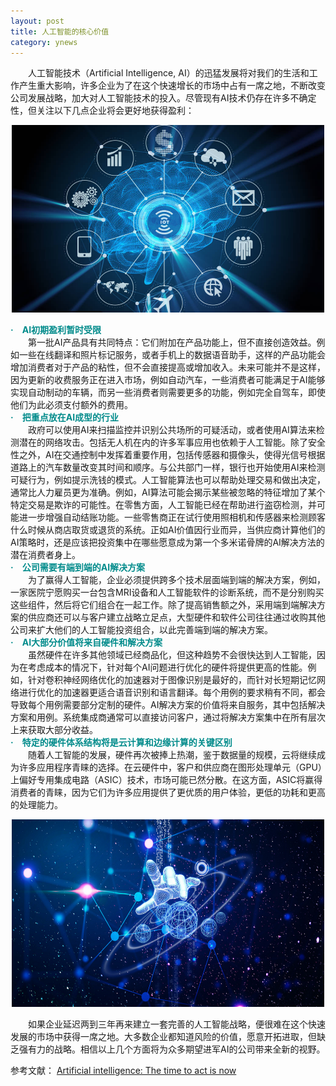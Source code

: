 ```yaml
---
layout: post
title: 人工智能的核心价值
category: ynews
---
```


&emsp;&emsp;人工智能技术（Artificial Intelligence, AI）的迅猛发展将对我们的生活和工作产生重大影响，许多企业为了在这个快速增长的市场中占有一席之地，不断改变公司发展战略，加大对人工智能技术的投入。尽管现有AI技术仍存在许多不确定性，但关注以下几点企业将会更好地获得盈利：

<div align="center">
<img width="500" height="300" src="https://raw.githubusercontent.com/carrylaw/IMG/master/img/sucai44.png" /> 
</div> 

**<span style="color:#008B8B;">·&emsp;AI初期盈利暂时受限</span>**      
&emsp;&emsp;第一批AI产品具有共同特点：它们附加在产品功能上，但不直接创造效益。例如一些在线翻译和照片标记服务，或者手机上的数据语音助手，这样的产品功能会增加消费者对于产品的粘性，但不会直接提高或增加收入。未来可能并不是这样，因为更新的收费服务正在进入市场，例如自动汽车，一些消费者可能满足于AI能够实现自动制动的车辆，而另一些消费者则需要更多的功能，例如完全自驾车，即使他们为此必须支付额外的费用。             
**<span style="color:#008B8B;">·&emsp;把重点放在AI成型的行业</span>**  
&emsp;&emsp;政府可以使用AI来扫描监控并识别公共场所的可疑活动，或者使用AI算法来检测潜在的网络攻击。包括无人机在内的许多军事应用也依赖于人工智能。除了安全性之外，AI在交通控制中发挥着重要作用，包括传感器和摄像头，使得光信号根据道路上的汽车数量改变其时间和顺序。与公共部门一样，银行也开始使用AI来检测可疑行为，例如提示洗钱的模式。人工智能算法也可以帮助处理交易和做出决定，通常比人力雇员更为准确。例如，AI算法可能会揭示某些被忽略的特征增加了某个特定交易是欺诈的可能性。在零售方面，人工智能已经在帮助进行盗窃检测，并可能进一步增强自动结账功能。一些零售商正在试行使用照相机和传感器来检测顾客什么时候从商店取货或退货的系统。正如AI价值因行业而异，当供应商计算他们的AI策略时，还是应该把投资集中在哪些愿意成为第一个多米诺骨牌的AI解决方法的潜在消费者身上。                
**<span style="color:#008B8B;">·&emsp;公司需要有端到端的AI解决方案</span>**      
&emsp;&emsp;为了赢得人工智能，企业必须提供跨多个技术层面端到端的解决方案，例如，一家医院宁愿购买一台包含MRI设备和人工智能软件的诊断系统，而不是分别购买这些组件，然后将它们组合在一起工作。除了提高销售额之外，采用端到端解决方案的供应商还可以与客户建立战略立足点，大型硬件和软件公司往往通过收购其他公司来扩大他们的人工智能投资组合，以此完善端到端的解决方案。             
**<span style="color:#008B8B;">·&emsp;AI大部分价值将来自硬件和解决方案</span>**  
&emsp;&emsp;虽然硬件在许多其他领域已经商品化，但这种趋势不会很快达到人工智能，因为在考虑成本的情况下，针对每个AI问题进行优化的硬件将提供更高的性能。例如，针对卷积神经网络优化的加速器对于图像识别是最好的，而针对长短期记忆网络进行优化的加速器更适合语音识别和语言翻译。每个用例的要求稍有不同，都会导致每个用例需要部分定制的硬件。AI解决方案的价值将来自服务，其中包括解决方案和用例。系统集成商通常可以直接访问客户，通过将解决方案集中在所有层次上来获取大部分收益。            
**<span style="color:#008B8B;">·&emsp;特定的硬件体系结构将是云计算和边缘计算的关键区别</span>**       
&emsp;&emsp;随着人工智能的发展，硬件再次被捧上热潮，鉴于数据量的规模，云将继续成为许多应用程序青睐的选择。在云硬件中，客户和供应商在图形处理单元（GPU）上偏好专用集成电路（ASIC）技术，市场可能已然分散。在这方面，ASIC将赢得消费者的青睐，因为它们为许多应用提供了更优质的用户体验，更低的功耗和更高的处理能力。              

<div align="center">
<img width="500" height="300" src="https://raw.githubusercontent.com/carrylaw/IMG/master/img/sucai45.png" /> 
</div> 

&emsp;&emsp;如果企业延迟两到三年再来建立一套完善的人工智能战略，便很难在这个快速发展的市场中获得一席之地。大多数企业都知道风险的价值，愿意开拓进取，但缺乏强有力的战略。相信以上几个方面将为众多期望进军AI的公司带来全新的视野。

参考文献：
[Artificial intelligence: The time to act is now](https://www.mckinsey.com/industries/advanced-electronics/our-insights/artificial-intelligence-the-time-to-act-is-now)
